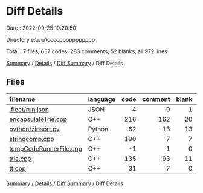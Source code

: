 # Diff Details

Date : 2022-09-25 19:20:50

Directory e:\\ww\\ccccppppppppppp

Total : 7 files,  637 codes, 283 comments, 52 blanks, all 972 lines

[Summary](results.md) / [Details](details.md) / [Diff Summary](diff.md) / Diff Details

## Files
| filename | language | code | comment | blank | total |
| :--- | :--- | ---: | ---: | ---: | ---: |
| [.fleet/run.json](/.fleet/run.json) | JSON | 4 | 0 | 1 | 5 |
| [encapsulateTrie.cpp](/encapsulateTrie.cpp) | C++ | 216 | 162 | 20 | 398 |
| [python/zipsort.py](/python/zipsort.py) | Python | 62 | 13 | 13 | 88 |
| [stringcomp.cpp](/stringcomp.cpp) | C++ | 190 | 7 | 7 | 204 |
| [tempCodeRunnerFile.cpp](/tempCodeRunnerFile.cpp) | C++ | -1 | 1 | 0 | 0 |
| [trie.cpp](/trie.cpp) | C++ | 135 | 93 | 11 | 239 |
| [tt.cpp](/tt.cpp) | C++ | 31 | 7 | 0 | 38 |

[Summary](results.md) / [Details](details.md) / [Diff Summary](diff.md) / Diff Details
